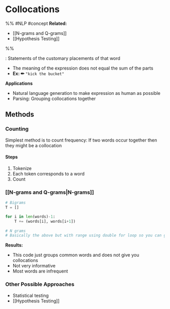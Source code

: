 # Collocations
%%
#NLP
#concept
**Related:**
-  [[N-grams and Q-grams]]
-  [[Hypothesis Testing]]

%%

: Statements of the customary placements of that word
- The meaning of the  expression does not equal the sum of the parts
- **Ex: ✏**  `"kick the bucket"`

**Applications** 
- Natural language generation to make expression as human as possible
- Parsing: Grouping collocations together

## Methods
### Counting
Simplest method is to count frequency: If two words occur together then they might be a collocation

#### Steps
1. Tokenize
2. Each token corresponds to a word
3. Count

### [[N-grams and Q-grams|N-grams]]

```Python
# Bigrams
T = []

for i in len(words)-1:
	T += (words[i], words[i+1])
	
# N grams
# Basically the above but with range using double for loop so you can get all combos of ranges

```

**Results:**
- This code just groups common words and does not give you collocations
- Not very informative
- Most words are infrequent 

### Other Possible Approaches
- Statistical testing
- [[Hypothesis Testing]]

